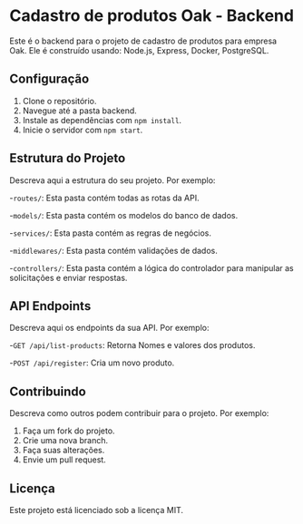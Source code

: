 # Cadastro de produtos Oak - Backend

Este é o backend para o projeto de cadastro de produtos para empresa Oak. Ele é construído usando: Node.js, Express, Docker, PostgreSQL.

## Configuração

1. Clone o repositório.
2. Navegue até a pasta backend.
3. Instale as dependências com `npm install`.
4. Inicie o servidor com `npm start`.

## Estrutura do Projeto

Descreva aqui a estrutura do seu projeto. Por exemplo:

-`routes/`: Esta pasta contém todas as rotas da API.

-`models/`: Esta pasta contém os modelos do banco de dados.

-`services/`: Esta pasta contém as regras de negócios.

-`middlewares/`: Esta pasta contém validações de dados.

-`controllers/`: Esta pasta contém a lógica do controlador para manipular as solicitações e enviar respostas.

## API Endpoints

Descreva aqui os endpoints da sua API. Por exemplo:

-`GET /api/list-products`: Retorna Nomes e valores dos produtos.

-`POST /api/register`: Cria um novo produto.

## Contribuindo

Descreva como outros podem contribuir para o projeto. Por exemplo:

1. Faça um fork do projeto.
2. Crie uma nova branch.
3. Faça suas alterações.
4. Envie um pull request.

## Licença

Este projeto está licenciado sob a licença MIT.
